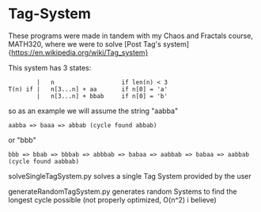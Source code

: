# Tag-System

These programs were made in tandem with my Chaos and Fractals course, MATH320, where we were to solve [Post Tag's system]{https://en.wikipedia.org/wiki/Tag_system}

This system has 3 states:

            |   n                   if len(n) < 3
    T(n) if |   n[3...n] + aa       if n[0] = 'a'
            |   n[3...n] + bbab     if n[0] = 'b'


so as an example we will assume the string "aabba"

    aabba => baaa => abbab (cycle found abbab)

or "bbb"
    
    bbb => bbab => bbbab => abbbab => babaa => aabbab => babaa => aabbab (cycle found aabbab)

solveSingleTagSystem.py solves a single Tag System provided by the user

generateRandomTagSystem.py generates random Systems to find the longest cycle possible (not properly optimized, O(n^2) i believe)
